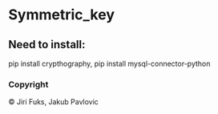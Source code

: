 # Symmetric_key

## Need to install:
pip install crypthography,
pip install mysql-connector-python

### Copyright
© Jiri Fuks, Jakub Pavlovic
